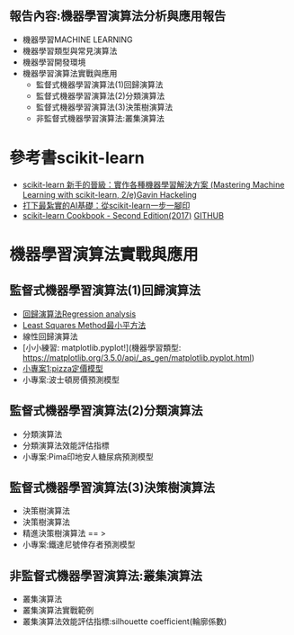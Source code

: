 ## 報告內容:機器學習演算法分析與應用報告
- 機器學習MACHINE LEARNING 
- 機器學習類型與常見演算法
- 機器學習開發環境
- 機器學習演算法實戰與應用
  - 監督式機器學習演算法(1)回歸演算法
  - 監督式機器學習演算法(2)分類演算法
  - 監督式機器學習演算法(3)決策樹演算法
  - 非監督式機器學習演算法:叢集演算法
# 參考書scikit-learn
- [scikit-learn 新手的晉級：實作各種機器學習解決方案 (Mastering Machine Learning with scikit-learn, 2/e)Gavin Hackeling](https://www.tenlong.com.tw/products/9789864344840)
- [打下最紮實的AI基礎：從scikit-learn一步一腳印](https://www.books.com.tw/products/0010816766?sloc=main)
- [scikit-learn Cookbook - Second Edition(2017)](https://www.packtpub.com/product/scikit-learn-cookbook-second-edition/9781787286382) [GITHUB](https://github.com/packtpublishing/scikit-learn-cookbook-second-edition)


# 機器學習演算法實戰與應用
## 監督式機器學習演算法(1)回歸演算法
- [回歸演算法Regression analysis](https://en.wikipedia.org/wiki/Regression_analysis)
- [Least Squares Method最小平方法](https://en.wikipedia.org/wiki/Least_squares)
- 線性回歸演算法
- [小小練習: matplotlib.pyplot!](機器學習類型: https://matplotlib.org/3.5.0/api/_as_gen/matplotlib.pyplot.html)
- [小專案1:pizza定價模型](https://github.com/PacktPublishing/Mastering-Machine-Learning-with-scikit-learn-Second-Edition/tree/master/chapter02)
- 小專案:波士頓房價預測模型
## 監督式機器學習演算法(2)分類演算法
- 分類演算法
- 分類演算法效能評估指標
- 小專案:Pima印地安人糖尿病預測模型
## 監督式機器學習演算法(3)決策樹演算法
- 決策樹演算法
- 決策樹演算法
- 精進決策樹演算法 == >
- 小專案:鐵達尼號倖存者預測模型
## 非監督式機器學習演算法:叢集演算法
- 叢集演算法
- 叢集演算法實戰範例
- 叢集演算法效能評估指標:silhouette coefficient(輪廓係數)
